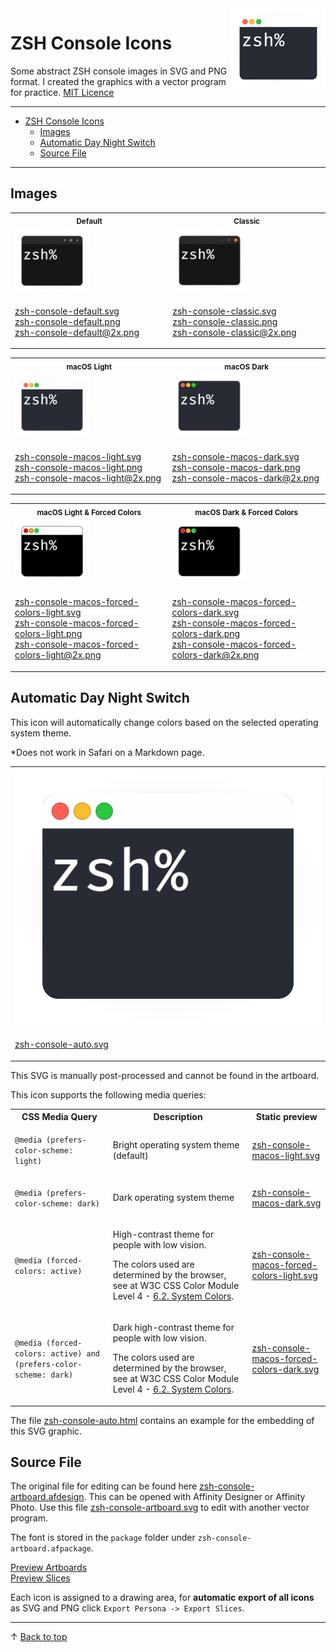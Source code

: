 <img align="right" width="30%" src="zsh-console-auto.svg" alt="zsh console"/>

# ZSH Console Icons

Some abstract ZSH console images in SVG and PNG format. I created the graphics with a vector program for practice. [MIT Licence](/LICENSE)

---
- [ZSH Console Icons](#zsh-console-icons)
  - [Images](#images)
  - [Automatic Day Night Switch](#automatic-day-night-switch)
  - [Source File](#source-file)

---

## Images

<table>
<tr>
<th align="center">
    <small>
        Default
    </small>
</th>
<th align="center">
    <small>
        Classic
    </small>
</th>
</tr>
<tr>
<td>
    <img width="50%" src="zsh-console-default.svg" alt="zsh console"/>
</td>
<td>
    <img width="50%" src="zsh-console-classic.svg" alt="zsh console"/>
</td>
</tr>
<tr>
<td>

[zsh-console-default.svg](zsh-console-default.svg)<br>
[zsh-console-default.png](zsh-console-default.png)<br>
[zsh-console-default@2x.png](zsh-console-default@2x.png)
</td>
<td>

[zsh-console-classic.svg](zsh-console-classic.svg)<br>
[zsh-console-classic.png](zsh-console-classic.png)<br>
[zsh-console-classic@2x.png](zsh-console-classic@2x.png)
</td>
</tr>
</table>




<table>
<tr>
<th align="center">
    <small>
        macOS Light
    </small>
</th>
<th align="center">
    <small>
        macOS Dark
    </small>
</th>
</tr>
<tr>
<td>
    <img width="50%" src="zsh-console-macos-light.svg" alt="zsh console"/>
</td>
<td>
    <img width="50%" src="zsh-console-macos-dark.svg" alt="zsh console"/>
</td>
</tr>
<tr>
<td>

[zsh-console-macos-light.svg](zsh-console-macos-light.svg)<br>
[zsh-console-macos-light.png](zsh-console-macos-light.png)<br>
[zsh-console-macos-light@2x.png](zsh-console-macos-light@2x.png)
</td>
<td>

[zsh-console-macos-dark.svg](zsh-console-macos-dark.svg)<br>
[zsh-console-macos-dark.png](zsh-console-macos-dark.png)<br>
[zsh-console-macos-dark@2x.png](zsh-console-macos-dark@2x.png)
</td>
</tr>
</table>




<table>
<tr>
<th align="center">
    <small>
        macOS Light & Forced Colors
    </small>
</th>
<th align="center">
    <small>
        macOS Dark & Forced Colors
    </small>
</th>
</tr>
<tr>
<td>
    <img width="50%" src="zsh-console-macos-forced-colors-light.svg" alt="zsh console"/>
</td>
<td>
    <img width="50%" src="zsh-console-macos-forced-colors-dark.svg" alt="zsh console"/>
</td>
</tr>
<tr>
<td>

[zsh-console-macos-forced-colors-light.svg](zsh-console-macos-forced-colors-light.svg)<br>
[zsh-console-macos-forced-colors-light.png](zsh-console-macos-forced-colors-light.png)<br>
[zsh-console-macos-forced-colors-light@2x.png](zsh-console-macos-forced-colors-light@2x.png)
</td>
<td>

[zsh-console-macos-forced-colors-dark.svg](zsh-console-macos-forced-colors-dark.svg)<br>
[zsh-console-macos-forced-colors-dark.png](zsh-console-macos-forced-colors-dark.png)<br>
[zsh-console-macos-forced-colors-dark@2x.png](zsh-console-macos-forced-colors-dark@2x.png)
</td>
</tr>
</table>


## Automatic Day Night Switch

This icon will automatically change colors based on the selected operating system theme.

*Does not work in Safari on a Markdown page.

<table>
<tr>
<td>
<img width="100%" src="zsh-console-auto.svg" alt="zsh console"/>
</td>
</tr>
<tr>
<td>

[zsh-console-auto.svg](zsh-console-auto.svg)
</td>
</tr>
</table>

This SVG is manually post-processed and cannot be found in the artboard.

This icon supports the following media queries:

<table>
<tr>
<th align="center">
    CSS Media Query
</th>
<th align="center">
    Description
</th>
<th align="center">
    Static preview
</th>
</tr>
<tr>
<td>

`@media (prefers-color-scheme: light)`
</td>
<td>

Bright operating system theme (default)
</td>
<td>

[zsh-console-macos-light.svg](zsh-console-macos-light.svg)
</td>
</tr>
<tr>
<td>

`@media (prefers-color-scheme: dark)`
</td>
<td>

Dark operating system theme
</td>
<td>

[zsh-console-macos-dark.svg](zsh-console-macos-dark.svg)
</td>
</tr>
<tr>
<td>

`@media (forced-colors: active)`
</td>
<td>


High-contrast theme for people with low vision.
    
The colors used are determined by the browser, see at W3C CSS Color Module Level 4 - [6.2. System Colors](https://www.w3.org/TR/css-color-4/#css-system-colors).
</td>
<td>

[zsh-console-macos-forced-colors-light.svg](zsh-console-macos-forced-colors-light.svg)
</td>
</tr>
<tr>
<td>

`@media (forced-colors: active) and (prefers-color-scheme: dark)`
</td>
<td>

Dark high-contrast theme for people with low vision.
    
The colors used are determined by the browser, see at W3C CSS Color Module Level 4 - [6.2. System Colors](https://www.w3.org/TR/css-color-4/#css-system-colors).
</td>
<td>

[zsh-console-macos-forced-colors-dark.svg](zsh-console-macos-forced-colors-dark.svg)
</td>
</tr>
</table>

The file [zsh-console-auto.html](zsh-console-auto.html) contains an example for the embedding of this SVG graphic.

## Source File

The original file for editing can be found here [zsh-console-artboard.afdesign](zsh-console-artboard.afdesign). This can be opened with Affinity Designer or Affinity Photo. Use this file [zsh-console-artboard.svg](zsh-console-artboard.svg) to edit with another vector program.

The font is stored in the `package` folder under `zsh-console-artboard.afpackage`.

[Preview Artboards](https://user-images.githubusercontent.com/29308797/166165423-faac0fd3-5778-4997-986f-08c738329c2c.png)<br>
[Preview Slices](https://user-images.githubusercontent.com/29308797/166165420-12fbc64b-6bf1-43c1-b09d-836da15267ae.png)

Each icon is assigned to a drawing area, for <b>automatic export of all icons</b> as SVG and PNG click `Export Persona -> Export Slices`.

---

&uarr; [Back to top](#zsh-console-icons)

